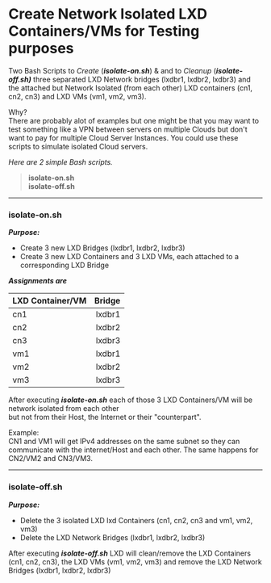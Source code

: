 # Create Network Isolated LXD Containers/VMs for Testing purposes  

Two Bash Scripts to *Create* (***isolate-on.sh***) &amp; and to *Cleanup* (***isolate-off.sh)***
three separated LXD Network bridges (lxdbr1, lxdbr2, lxdbr3) and the attached but 
Network Isolated (from each other) LXD containers (cn1, cn2, cn3) and LXD VMs (vm1, vm2, vm3).

Why?  
There are probably alot of examples but one might be that you may want to test something 
like a VPN between servers on multiple Clouds but don't want to pay for multiple Cloud Server 
Instances.   You could use these scripts to simulate isolated Cloud servers.
  
*Here are 2 simple Bash scripts.*  
  
> **isolate-on.sh**  
> **isolate-off.sh**

---

### isolate-on.sh
  
***Purpose:***   
* Create 3 new LXD Bridges (lxdbr1, lxdbr2, lxdbr3)
* Create 3 new LXD Containers and 3  LXD VMs, each attached to a corresponding LXD Bridge

***Assignments are***  

| LXD Container/VM | Bridge |
| :--------------- | ------:|
| cn1              | lxdbr1 |
| cn2              | lxdbr2 |
| cn3              | lxdbr3 |
| vm1              | lxdbr1 |
| vm2              | lxdbr2 |
| vm3              | lxdbr3 |

After executing ***isolate-on.sh*** each of those 3 LXD Containers/VM will be network isolated from each other  
but not from their Host, the Internet or their "counterpart".

Example:   
CN1 and VM1 will get IPv4 addresses on the same subnet so they can communicate with the internet/Host
and each other.   The same happens for CN2/VM2 and CN3/VM3.

---
  
### isolate-off.sh  
  
***Purpose:*** 
* Delete the 3 isolated LXD lxd Containers (cn1, cn2, cn3 and vm1, vm2, vm3)
* Delete the LXD Network Bridges (lxdbr1, lxdbr2, lxdbr3)  
  
After executing ***isolate-off.sh*** LXD will clean/remove the LXD Containers (cn1, cn2, cn3), the LXD VMs
(vm1, vm2, vm3) and remove the LXD Network Bridges (lxdbr1, lxdbr2, lxdbr3)  



